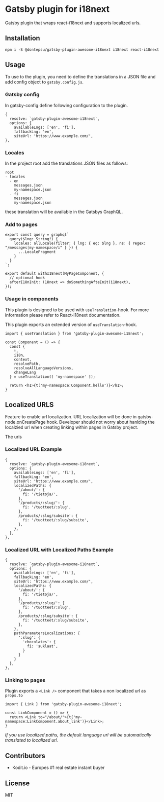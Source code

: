 # Gatsby plugin for i18next
Gatsby plugin that wraps react-i18next and supports localized urls.

## Installation

```
npm i -S @dontepsu/gatsby-plugin-awesome-i18next i18next react-i18next
```

## Usage
To use to the plugin, you need to define the translations in a JSON file and add config object to `gatsby.config.js`.

### Gatsby config

In  gatsby-config define following configuration to the plugin.
```
{
  resolve: `gatsby-plugin-awesome-i18next`,
  options: {
    availableLngs: ['en', 'fi'],
    fallbackLng: 'en',
    siteUrl: 'https://www.example.com/',
},

```

### Locales
In the project root add the translations JSON files as follows:
```
root
- locales
  - en
    messages.json
    my-namespace.json
  - fi
    messages.json
    my-namespace.json
```

these translation will be available in the Gatsbys GraphQL.

### Add to pages

```
export const query = graphql`
  query($lng: String!) {
    locales: allLocale(filter: { lng: { eq: $lng }, ns: { regex: "/messages|my-namespace/i" } }) {
      ...LocaleFragment
    }
  }
`;

export default withI18next(MyPageComponent, {
  // optional hook
  afterI18nInit: (18next => doSomethingAfteInit(i18next),
});

```

### Usage in components

This plugin is designed to be used with `useTranslation`-hook. For more information please refer to React-i18next documentation.

This plugin exports an extended version of `useTranslation`-hook.
```
import { useTranslation } from 'gatsby-plugin-awesome-i18next';

const Component = () => {
  const {
    t,
    i18n, 
    context, 
    resolvePath, 
    resolveAllLanguageVersions,
    changeLang
  } = useTranslation([ 'my-namespace' ]);

  return <h1>{t('my-namespace:Component.hello')}</h1>;
}
```


## Localized URLS
Feature to enable url localization. URL localization will be done in gatsby-node.onCreatePage hook. Developer should not worry about hanlding the localzied url when creating linking within pages in Gatsby project.

The urls 

### Localized URL Example
```
{
  resolve: `gatsby-plugin-awesome-i18next`,
  options: {
    availableLngs: ['en', 'fi'],
    fallbackLng: 'en',
    siteUrl: 'https://www.example.com/',
    localizedPaths: {
      '/about/': {
        fi: '/tietoja/',
      },
      '/products/:slug/': {
        fi: '/tuotteet/:slug',
      },
      /products/:slug/subsite': {
        fi: '/tuotteet/:slug/subsite',
      },
    },
  },
},

```

### Localized URL with Localized Paths Example
```
{
  resolve: `gatsby-plugin-awesome-i18next`,
  options: {
    availableLngs: ['en', 'fi'],
    fallbackLng: 'en',
    siteUrl: 'https://www.example.com/',
    localizedPaths: {
      '/about/': {
        fi: '/tietoja/',
      },
      '/products/:slug/': {
        fi: '/tuotteet/:slug',
      },
      /products/:slug/subsite': {
        fi: '/tuotteet/:slug/subsite',
      },
    },
    pathParametersLocalizations: {
      ':slug': {
        'chocolates': {
          fi: 'suklaat',
        }
      }
    }
  },
},
```

### Linking to pages
Plugin exports a `<Link />` component that takes a non localized url as `props.to`

```
import { Link } from 'gatsby-plugin-awesome-i18next';

const LinkComponent = () => {
  return <Link to="/about/">{t('my-namespace:LinkComponent.about_link')}</Link>;
}
```

*If you use localized paths, the default language url will be automatically translated to localized url.*

## Contributors
* Kodit.io - Europes #1 real estate instant buyer

## License
MIT